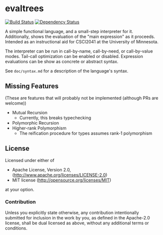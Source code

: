 # evaltrees

[![Build Status](https://travis-ci.org/remexre/evaltrees.svg?branch=master)](https://travis-ci.org/remexre/evaltrees)
[![Dependency Status](https://deps.rs/repo/github/remexre/evaltrees/status.svg)](https://deps.rs/repo/github/remexre/evaltrees)

A simple functional language, and a small-step interpreter for it.
Additionally, shows the evaluation of the "main expression" as it proceeds.
Intended as an instructional aid for CSCI2041 at the University of Minnesota.

The interpreter can be run in call-by-name, call-by-need, or call-by-value modes.
Tail-call optimization can be enabled or disabled.
Expression evaluations can be show as concrete or abstract syntax.

See `doc/syntax.md` for a description of the language's syntax.

## Missing Features

(These are features that will probably not be implemented (although PRs are welcome))

 - Mutual Recursion
   - Currently, this breaks typechecking
 - Polymorphic Recursion
 - Higher-rank Polymorphism
   - The reification procedure for types assumes rank-1 polymorphism

## License

Licensed under either of

 * Apache License, Version 2.0, (http://www.apache.org/licenses/LICENSE-2.0)
 * MIT license (http://opensource.org/licenses/MIT)

at your option.

### Contribution

Unless you explicitly state otherwise, any contribution intentionally submitted for inclusion in the work by you, as defined in the Apache-2.0 license, shall be dual licensed as above, without any additional terms or conditions.
